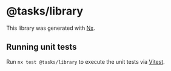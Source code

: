 # @tasks/library

This library was generated with [Nx](https://nx.dev).

## Running unit tests

Run `nx test @tasks/library` to execute the unit tests via [Vitest](https://vitest.dev/).
